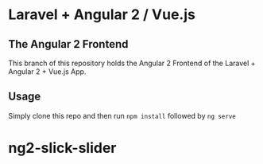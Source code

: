 # Laravel + Angular 2 / Vue.js

## The Angular 2 Frontend
This branch of this repository holds the Angular 2 Frontend of the Laravel + Angular 2 + Vue.js App.

## Usage
Simply clone this repo and then run ``npm install`` followed by ``ng serve``
# ng2-slick-slider
